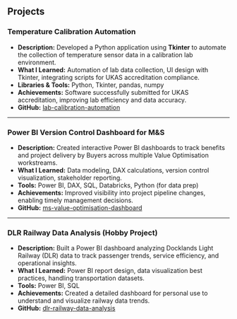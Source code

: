 ## Projects

### Temperature Calibration Automation  
- **Description:** Developed a Python application using **Tkinter** to automate the collection of temperature sensor data in a calibration lab environment.  
- **What I Learned:** Automation of lab data collection, UI design with Tkinter, integrating scripts for UKAS accreditation compliance.  
- **Libraries & Tools:** Python, Tkinter, pandas, numpy  
- **Achievements:** Software successfully submitted for UKAS accreditation, improving lab efficiency and data accuracy.  
- **GitHub:** [lab-calibration-automation](https://github.com/Somestuff-ai/somestuff-ai.github.io/tree/main/lab-calibration-automation)

---

### Power BI Version Control Dashboard for M&S  
- **Description:** Created interactive Power BI dashboards to track benefits and project delivery by Buyers across multiple Value Optimisation workstreams.  
- **What I Learned:** Data modeling, DAX calculations, version control visualization, stakeholder reporting.  
- **Tools:** Power BI, DAX, SQL, Databricks, Python (for data prep)  
- **Achievements:** Improved visibility into project pipeline changes, enabling timely management decisions.  
- **GitHub:** [ms-value-optimisation-dashboard](https://github.com/Somestuff-ai/ms-value-optimisation-dashboard)

---

### DLR Railway Data Analysis (Hobby Project)  
- **Description:** Built a Power BI dashboard analyzing Docklands Light Railway (DLR) data to track passenger trends, service efficiency, and operational insights.  
- **What I Learned:** Power BI report design, data visualization best practices, handling transportation datasets.  
- **Tools:** Power BI, SQL  
- **Achievements:** Created a detailed dashboard for personal use to understand and visualize railway data trends.  
- **GitHub:** [dlr-railway-data-analysis](https://github.com/Somestuff-ai/dlr-railway-data-analysis)
